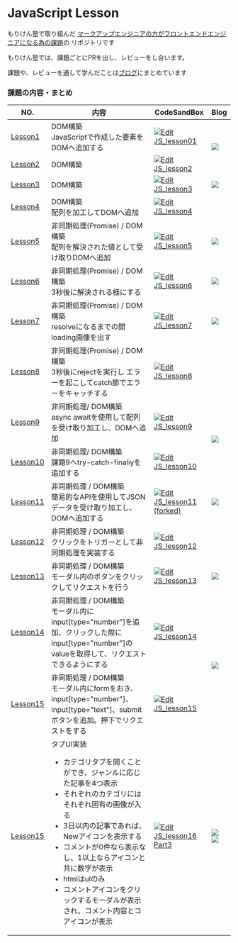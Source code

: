 # JavaScript Lesson

もりけん塾で取り組んだ [マークアップエンジニアの方がフロントエンドエンジニアになる為の課題](https://github.com/sae-github/handsonFrontend/blob/master/work/markup/1.md)の リポジトリです

もりけん塾では、課題ごとにPRを出し、レビューをし合います。

課題や、レビューを通して学んだことは[ブログ](https://itosae.com/)にまとめています


### 課題の内容・まとめ

<table>
<thead>
<tr>
<th>NO.</th>
<th>内容</th>
<th>CodeSandBox</th>
<th>Blog</th>
</tr>
</thead>
<tbody>

<tr>
<td><a href="https://github.com/sae-github/JS_lesson/tree/main/lesson1">Lesson1</a></td>
<td>DOM構築 <br> JavaScriptで作成した要素をDOMへ追加する</td>
<td>
<a href="https://codesandbox.io/s/jslesson01-0s2my?fontsize=14&hidenavigation=1&theme=dark">
  <img alt="Edit JS_lesson01" src="https://codesandbox.io/static/img/play-codesandbox.svg">
</a>
</td>
<td rowspan="2"><a href="https://itosae.com/js_lesson01/" target="_blank" rel="noopener noreferrer"><img src="https://i.postimg.cc/YCD6BPzc/external-link-icon-152846.png"></a></td> 
</tr>

<tr>
<td><a href="https://github.com/sae-github/JS_lesson/tree/main/lesson2">Lesson2</a></td>
<td>DOM構築</td>
<td>
<a href="https://codesandbox.io/s/jsleeson2-rcjpf?fontsize=14&hidenavigation=1&theme=dark">
  <img alt="Edit JS_lesson2" src="https://codesandbox.io/static/img/play-codesandbox.svg">
</a>
</td>
</tr>


<tr>
<td><a href="https://github.com/sae-github/JS_lesson/tree/main/lesson3">Lesson3</a></td>
<td>DOM構築</td>
<td>
<a href="https://codesandbox.io/s/js-lesson3-x7tys?fontsize=14&hidenavigation=1&theme=dark">
  <img alt="Edit JS_lesson3" src="https://codesandbox.io/static/img/play-codesandbox.svg">
</a>
</td>
<td><a href="https://itosae.com/js_lesson3/" target="_blank" rel="noopener"><img src="https://i.postimg.cc/YCD6BPzc/external-link-icon-152846.png"></a></td> 
</tr>


<tr>
<td><a href="https://github.com/sae-github/JS_lesson/tree/main/lesson4">Lesson4</a></td>
<td>DOM構築<br>配列を加工してDOMへ追加</td>
<td>
<a href="https://codesandbox.io/s/js-lesson4-nmfvm?fontsize=14&hidenavigation=1&theme=dark">
<img alt="Edit JS_lesson4" src="https://codesandbox.io/static/img/play-codesandbox.svg">
</a>
</td> 
<td></td> 
</tr>


<tr>
<td><a href="https://github.com/sae-github/JS_lesson/tree/main/lesson5">Lesson5</a></td>
<td>非同期処理(Promise) / DOM構築 <br> 配列を解決された値として受け取りDOMへ追加</td>
<td>
<a href="https://codesandbox.io/s/js-lesson5-dhgxd?fontsize=14&hidenavigation=1&theme=dark">
  <img alt="Edit JS_lesson5" src="https://codesandbox.io/static/img/play-codesandbox.svg">
</a>
</td>
<td><a href="https://itosae.com/js_lesson5/" target="_blank" rel="noopener noreferrer"><img src="https://i.postimg.cc/YCD6BPzc/external-link-icon-152846.png"></a></td> 
</tr>

<tr>
<td><a href="https://github.com/sae-github/JS_lesson/tree/main/lesson6">Lesson6</a></td>
<td>非同期処理(Promise) / DOM構築 <br>3秒後に解決される様にする</td>
<td>
<a href="https://codesandbox.io/s/js-lesson6-bsh7g?fontsize=14&hidenavigation=1&theme=dark">
  <img alt="Edit JS_lesson6" src="https://codesandbox.io/static/img/play-codesandbox.svg">
</a>
</td>
<td><a href="https://itosae.com/js_lesson6/" target="_blank" rel="noopener noreferrer"><img src="https://i.postimg.cc/YCD6BPzc/external-link-icon-152846.png"></a></td> 
</tr>

<tr>
<td><a href="https://github.com/sae-github/JS_lesson/tree/main/lesson7">Lesson7</a></td>
<td>非同期処理(Promise) / DOM構築 <br>resolveになるまでの間loading画像を出す</td>
<td>
<a href="https://codesandbox.io/s/js-lesson7-mll97?fontsize=14&hidenavigation=1&theme=dark">
  <img alt="Edit JS_lesson7" src="https://codesandbox.io/static/img/play-codesandbox.svg">
</a>
</td>
<td><a href="https://itosae.com/js_lesson07/" target="_blank" rel="noopener noreferrer"><img src="https://i.postimg.cc/YCD6BPzc/external-link-icon-152846.png"></a></td> 
</tr>


<tr>
<td><a href="https://github.com/sae-github/JS_lesson/tree/main/lesson8">Lesson8</a></td>
<td>非同期処理(Promise) / DOM構築 <br>3秒後にrejectを実行し エラーを起こしてcatch節でエラーをキャッチする</td>
<td>
<a href="https://codesandbox.io/s/js-lesson8-5m8t8?fontsize=14&hidenavigation=1&theme=dark">
  <img alt="Edit JS_lesson8" src="https://codesandbox.io/static/img/play-codesandbox.svg">
</a>
</td>
<td></td> 
</tr>

<tr>
<td><a href="https://github.com/sae-github/JS_lesson/tree/main/lesson9">Lesson9</a></td>
<td>非同期処理/ DOM構築 <br>async awaitを使用して配列を受け取り加工し、DOMへ追加</td>
<td>
<a href="https://codesandbox.io/s/js-lesson9-hpcj7?fontsize=14&hidenavigation=1&theme=dark">
  <img alt="Edit JS_lesson9" src="https://codesandbox.io/static/img/play-codesandbox.svg">
</a>
</td>
<td  rowspan="2"><a href="https://itosae.com/js_lesson9-10/" target="_blank" rel="noopener noreferrer"><img src="https://i.postimg.cc/YCD6BPzc/external-link-icon-152846.png"></a></td> 
</tr>


<tr>
<td><a href="https://github.com/sae-github/JS_lesson/tree/main/lesson10">Lesson10</a></td>
<td>非同期処理/ DOM構築 <br>課題9へtry-catch-finaliyを追加する</td>
<td>
<a href="https://codesandbox.io/s/js-lesson10-xdgjb?fontsize=14&hidenavigation=1&theme=dark">
  <img alt="Edit JS_lesson10" src="https://codesandbox.io/static/img/play-codesandbox.svg">
</a>
</td>
</tr>


<tr>
<td><a href="https://github.com/sae-github/JS_lesson/tree/main/lesson11">Lesson11</a></td>
<td>非同期処理 / DOM構築 <br>簡易的なAPIを使用してJSONデータを受け取り加工し、DOMへ追加する</td>
<td>
<a href="https://codesandbox.io/s/js-lesson11-forked-qczdy?fontsize=14&hidenavigation=1&theme=dark">
  <img alt="Edit JS_lesson11 (forked)" src="https://codesandbox.io/static/img/play-codesandbox.svg">
</a>
</td>
<td><a href="https://itosae.com/js_lesson11/" target="_blank" rel="noopener noreferrer"><img src="https://i.postimg.cc/YCD6BPzc/external-link-icon-152846.png"></a></td> 
</tr>
  
<tr>
<td><a href="https://github.com/sae-github/JS_lesson/tree/main/lesson12">Lesson12</a></td>
<td>非同期処理 / DOM構築 <br>クリックをトリガーとして非同期処理を実装する</td>
<td>
<a href="https://codesandbox.io/s/js-lesson12-zyzg5?fontsize=14&hidenavigation=1&theme=dark">
  <img alt="Edit JS_lesson12" src="https://codesandbox.io/static/img/play-codesandbox.svg">
</a>
</td>
<td></td> 
</tr>

<tr>
<td><a href="https://github.com/sae-github/JS_lesson/tree/main/lesson13">Lesson13</a></td>
<td>非同期処理 / DOM構築 <br>モーダル内のボタンをクリックしてリクエストを行う</td>
<td>
<a href="https://codesandbox.io/s/js-lesson13-m7253?fontsize=14&hidenavigation=1&theme=dark">
  <img alt="Edit JS_lesson13" src="https://codesandbox.io/static/img/play-codesandbox.svg">
</a>
</td>
<td><a href="https://itosae.com/js_lesson13/" target="_blank" rel="noopener noreferrer"><img src="https://i.postimg.cc/YCD6BPzc/external-link-icon-152846.png"></a></td>
</tr>


<tr>
<td><a href="https://github.com/sae-github/JS_lesson/tree/main/lesson14">Lesson14</a></td>
<td>非同期処理 / DOM構築 <br>モーダル内にinput[type="number"]を追加、クリックした際にinput[type="number"]のvalueを取得して、リクエストできるようにする</td>
<td>
<a href="https://codesandbox.io/s/js-lesson14-cxfby?fontsize=14&hidenavigation=1&theme=dark">
  <img alt="Edit JS_lesson14" src="https://codesandbox.io/static/img/play-codesandbox.svg">
</a>
</td>
<td rowspan="2">
<a href="https://itosae.com/js_lesson14-15/" target="_blank" rel="noopener noreferrer">
<img src="https://i.postimg.cc/YCD6BPzc/external-link-icon-152846.png">
</a>
</td>
</tr>


<tr>
<td>
<a href="https://github.com/sae-github/JS_lesson/tree/main/lesson15">Lesson15</a>
</td>
<td>非同期処理 / DOM構築 <br>モーダル内にformをおき、input[type="number"]、input[type="text"]、submitボタンを追加。押下でリクエストをする</td>
<td>
<a href="https://codesandbox.io/s/js-lesson15-poy25?fontsize=14&hidenavigation=1&theme=dark">
  <img alt="Edit JS_lesson15" src="https://codesandbox.io/static/img/play-codesandbox.svg">
</a>
</td>
</tr>

<tr>
<td><a href="https://github.com/sae-github/JS_lesson/tree/main/lesson15">Lesson15</a></td>
<td>タブUI実装<br>
<ul>
<li>カテゴリタブを開くことができ、ジャンルに応じた記事を4つ表示</li>
<li>それぞれのカテゴリにはそれぞれ固有の画像が入る</li>
<li>3日以内の記事であれば、Newアイコンを表示する</li>
<li>コメントが0件なら表示なし、1以上ならアイコンと共に数字が表示</li>
<li>htmlはulのみ</li>
<li>コメントアイコンをクリックするモーダルが表示され、コメント内容とコアイコンが表示</li>
</ul>
</td>

<td>
<a href="https://codesandbox.io/s/js-lesson16-part3-d2m4e?fontsize=14&hidenavigation=1&theme=dark">
  <img alt="Edit JS_lesson16 Part3" src="https://codesandbox.io/static/img/play-codesandbox.svg">
</a>
</td>

<td>
<a href="https://itosae.com/js_lesson16/" target="_blank" rel="noopener noreferrer">
<img src="https://i.postimg.cc/YCD6BPzc/external-link-icon-152846.png">
</a>
<a href="https://itosae.com/js_lesson16-2/" target="_blank" rel="noopener noreferrer">
<img src="https://i.postimg.cc/YCD6BPzc/external-link-icon-152846.png">
</a>
</td>

</tr>


</tbody>
</table>

